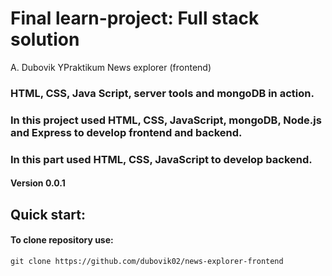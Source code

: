 #  Final learn-project: Full stack solution  
A. Dubovik YPraktikum News explorer (frontend)
### HTML, CSS, Java Script, server tools and mongoDB in action.
### In this project used HTML, CSS, JavaScript, mongoDB, Node.js and Express to develop frontend and backend.
### In this part used HTML, CSS, JavaScript to develop backend.
#### Version 0.0.1
## Quick start: 
#### To clone repository use:
    git clone https://github.com/dubovik02/news-explorer-frontend
